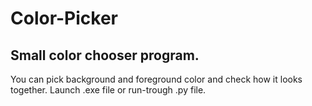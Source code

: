 # Color-Picker
## Small color chooser program. 
You can pick background and foreground color and check how it looks together.
Launch .exe file or run-trough .py file.
